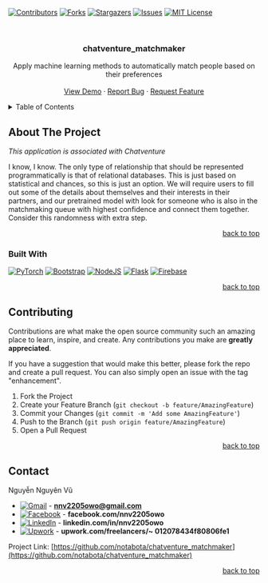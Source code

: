 <a name="readme-top"></a>

<!-- PROJECT SHIELDS -->

[![Contributors][contributors-shield]][contributors-url]
[![Forks][forks-shield]][forks-url]
[![Stargazers][stars-shield]][stars-url]
[![Issues][issues-shield]][issues-url]
[![MIT License][license-shield]][license-url]

<br />
<div align="center">

<h3 align="center">chatventure_matchmaker</h3>

<p align="center">
    Apply machine learning methods to automatically match people based on their preferences
    <br />
    <br />
    <a href="https://github.com/notabota/chatventure_matchmaker">View Demo</a>
    ·
    <a href="https://github.com/notabota/chatventure_matchmaker/issues">Report Bug</a>
    ·
    <a href="https://github.com/notabota/chatventure_matchmaker/issues">Request Feature</a>
  </p>
</div>

<!-- TABLE OF CONTENTS -->

<details>
  <summary>Table of Contents</summary>
  <ol>
    <li>
      <a href="#about-the-project">About The Project</a>
      <ul>
        <li><a href="#built-with">Built With</a></li>
      </ul>
    </li>
    <li><a href="#contributing">Contributing</a></li>
    <li><a href="#contact">Contact</a></li>
  </ol>
</details>

<!-- ABOUT THE PROJECT -->

## About The Project

_This application is associated with Chatventure_

I know, I know. The only type of relationship that should be represented programmatically is that of relational databases. This is just based on statistical and chances, so this is just an option. We will require users to fill out some of the details about themselves and their interests in their partners, and our pretrained model with look for someone who is also in the matchmaking queue with highest confidence and connect them together. Consider this randomness with extra step.

<p style="text-align: right;"><a href="#readme-top">back to top</a></p>

### Built With

[![PyTorch](https://img.shields.io/badge/PyTorch-%23EE4C2C.svg?style=for-the-badge&logo=PyTorch&logoColor=white)](https://pytorch.org/)
[![Bootstrap](https://img.shields.io/badge/bootstrap-%238511FA.svg?style=for-the-badge&logo=bootstrap&logoColor=white)](https://getbootstrap.com/)
[![NodeJS](https://img.shields.io/badge/node.js-6DA55F?style=for-the-badge&logo=node.js&logoColor=white)](https://nodejs.org/en)
[![Flask](https://img.shields.io/badge/flask-%23000.svg?style=for-the-badge&logo=flask&logoColor=white)](https://flask.palletsprojects.com/en/2.3.x/)
[![Firebase](https://img.shields.io/badge/Firebase-039BE5?style=for-the-badge&logo=Firebase&logoColor=white)](https://firebase.google.com/)

<p style="text-align: right;"><a href="#readme-top">back to top</a></p>

<!-- CONTRIBUTING -->

## Contributing

Contributions are what make the open source community such an amazing place to learn, inspire, and create. Any
contributions you make are **greatly appreciated**.

If you have a suggestion that would make this better, please fork the repo and create a pull request. You can also
simply open an issue with the tag "enhancement".

1. Fork the Project
2. Create your Feature Branch (`git checkout -b feature/AmazingFeature`)
3. Commit your Changes (`git commit -m 'Add some AmazingFeature'`)
4. Push to the Branch (`git push origin feature/AmazingFeature`)
5. Open a Pull Request

<p style="text-align: right;"><a href="#readme-top">back to top</a></p>

## Contact

Nguyễn Nguyên Vũ

* [![Gmail][gmail]]() - **nnv2205owo@gmail.com**
* [![Facebook][facebook]](https://www.facebook.com/nnv2205owo/) - **facebook.com/nnv2205owo**
* [![LinkedIn][linkedin]](https://www.linkedin.com/in/nnv2205owo/) - **linkedin.com/in/nnv2205owo**
* [![Upwork][upwork]](https://www.upwork.com/freelancers/~012078434f80806fe1) - **upwork.com/freelancers/~
  012078434f80806fe1**

Project Link: [https://github.com/notabota/chatventure_matchmaker](https://github.com/notabota/chatventure_matchmaker)

<p style="text-align: right;"><a href="#readme-top">back to top</a></p>

<!-- MARKDOWN LINKS & IMAGES -->

[Firebase]: https://img.shields.io/badge/firebase-%23039BE5.svg?style=for-the-badge&logo=firebase

[Firebase-url]: https://firebase.google.com/

[contributors-shield]: https://img.shields.io/github/contributors/notabota/chatventure_matchmaker.svg?style=for-the-badge

[contributors-url]: https://github.com/notabota/chatventure_matchmaker/graphs/contributors

[forks-shield]: https://img.shields.io/github/forks/notabota/chatventure_matchmaker.svg?style=for-the-badge

[forks-url]: https://github.com/notabota/chatventure_matchmaker/network/members

[stars-shield]: https://img.shields.io/github/stars/notabota/chatventure_matchmaker.svg?style=for-the-badge

[stars-url]: https://github.com/notabota/chatventure_matchmaker/stargazers

[issues-shield]: https://img.shields.io/github/issues/notabota/chatventure_matchmaker.svg?style=for-the-badge

[issues-url]: https://github.com/notabota/chatventure_matchmaker/issues

[license-shield]: https://img.shields.io/github/license/notabota/chatventure_matchmaker.svg?style=for-the-badge

[license-url]: https://github.com/notabota/chatventure_matchmaker/blob/master/LICENSE.txt

[linkedin-shield]: https://img.shields.io/badge/-LinkedIn-black.svg?style=for-the-badge&logo=linkedin&colorB=555

[linkedin-url]: https://linkedin.com/in/nnv2205owo

[facebook]: https://img.shields.io/badge/Facebook-1877F2?style=for-the-badge&logo=facebook&logoColor=white

[gmail]: https://img.shields.io/badge/Gmail-D14836?style=for-the-badge&logo=gmail&logoColor=white

[linkedin]: https://img.shields.io/badge/LinkedIn-0077B5?style=for-the-badge&logo=linkedin&logoColor=white

[upwork]: https://img.shields.io/badge/UpWork-6FDA44?style=for-the-badge&logo=Upwork&logoColor=white
